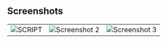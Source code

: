 ## Screenshots

<table>
  <tr>
    <td align="center"><img src="https://collection.cloudinary.com/dznbdyjwy/f586000f2c2dadf46dc93b3e799f067a" alt="SCRIPT"></td>
    <td align="center"><img src="https://res.cloudinary.com/dznbdyjwy/image/upload/v1733097472/Captura_de_pantalla_2024-12-01_185424_drdtyy.png" alt="Screenshot 2"></td>
    <td align="center"><img src="https://collection.cloudinary.com/dznbdyjwy/57ce5b9c7e056693bb892c8a92b9e84c" alt="Screenshot 3"></td>
  </tr>
</table>
